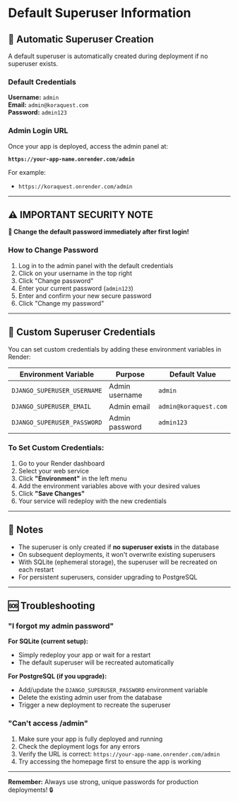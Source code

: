 # Default Superuser Information

## 🔐 Automatic Superuser Creation

A default superuser is automatically created during deployment if no superuser exists.

### Default Credentials

**Username:** `admin`  
**Email:** `admin@koraquest.com`  
**Password:** `admin123`

### Admin Login URL

Once your app is deployed, access the admin panel at:

**`https://your-app-name.onrender.com/admin`**

For example:
- `https://koraquest.onrender.com/admin`

---

## ⚠️ IMPORTANT SECURITY NOTE

**🚨 Change the default password immediately after first login!**

### How to Change Password

1. Log in to the admin panel with the default credentials
2. Click on your username in the top right
3. Click "Change password"
4. Enter your current password (`admin123`)
5. Enter and confirm your new secure password
6. Click "Change my password"

---

## 🔧 Custom Superuser Credentials

You can set custom credentials by adding these environment variables in Render:

| Environment Variable | Purpose | Default Value |
|---------------------|---------|---------------|
| `DJANGO_SUPERUSER_USERNAME` | Admin username | `admin` |
| `DJANGO_SUPERUSER_EMAIL` | Admin email | `admin@koraquest.com` |
| `DJANGO_SUPERUSER_PASSWORD` | Admin password | `admin123` |

### To Set Custom Credentials:

1. Go to your Render dashboard
2. Select your web service
3. Click **"Environment"** in the left menu
4. Add the environment variables above with your desired values
5. Click **"Save Changes"**
6. Your service will redeploy with the new credentials

---

## 📝 Notes

- The superuser is only created if **no superuser exists** in the database
- On subsequent deployments, it won't overwrite existing superusers
- With SQLite (ephemeral storage), the superuser will be recreated on each restart
- For persistent superusers, consider upgrading to PostgreSQL

---

## 🆘 Troubleshooting

### "I forgot my admin password"

**For SQLite (current setup):**
- Simply redeploy your app or wait for a restart
- The default superuser will be recreated automatically

**For PostgreSQL (if you upgrade):**
- Add/update the `DJANGO_SUPERUSER_PASSWORD` environment variable
- Delete the existing admin user from the database
- Trigger a new deployment to recreate the superuser

### "Can't access /admin"

1. Make sure your app is fully deployed and running
2. Check the deployment logs for any errors
3. Verify the URL is correct: `https://your-app-name.onrender.com/admin`
4. Try accessing the homepage first to ensure the app is working

---

**Remember:** Always use strong, unique passwords for production deployments! 🔒

